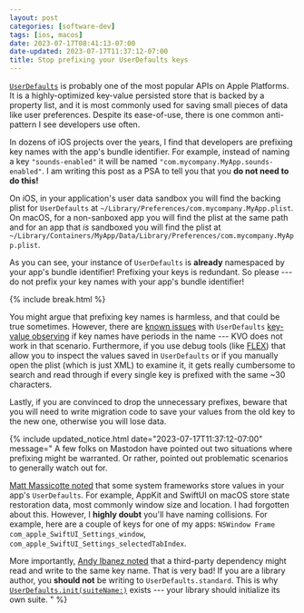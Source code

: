 ```yaml
---
layout: post
categories: [software-dev]
tags: [ios, macos]
date: 2023-07-17T08:41:13-07:00
date-updated: 2023-07-17T11:37:12-07:00
title: Stop prefixing your UserDefaults keys
---
```


[`UserDefaults`](https://developer.apple.com/documentation/foundation/userdefaults) is probably one of the most popular APIs on Apple Platforms. It is a highly-optimized key-value persisted store that is backed by a property list, and it is most commonly used for saving small pieces of data like user preferences. Despite its ease-of-use, there is one common anti-pattern I see developers use often.

<!--excerpt-->

In dozens of iOS projects over the years, I find that developers are prefixing key names with the app's bundle identifier. For example, instead of naming a key `"sounds-enabled"` it will be named `"com.mycompany.MyApp.sounds-enabled"`. I am writing this post as a PSA to tell you that you **do not need to do this!**

On iOS, in your application's user data sandbox you will find the backing plist for `UserDefaults` at `~/Library/Preferences/com.mycompany.MyApp.plist`. On macOS, for a non-sanboxed app you will find the plist at the same path and for an app that _is_ sandboxed you will find the plist at `~/Library/Containers/MyApp/Data/Library/Preferences/com.mycompany.MyApp.plist`.

As you can see, your instance of `UserDefaults` is **already** namespaced by your app's bundle identifier! Prefixing your keys is redundant. So please --- do not prefix your key names with your app's bundle identifier!

{% include break.html %}

You might argue that prefixing key names is harmless, and that could be true sometimes. However, there are [known issues](https://github.com/jessesquires/Foil/pull/61#issuecomment-1253147705) with `UserDefaults` [key-value observing](https://developer.apple.com/documentation/foundation/userdefaults#2926902) if key names have periods in the name --- KVO does not work in that scenario. Furthermore, if you use debug tools (like [FLEX](https://github.com/FLEXTool/FLEX)) that allow you to inspect the values saved in `UserDefaults` or if you manually open the plist (which is just XML) to examine it, it gets really cumbersome to search and read through if every single key is prefixed with the same ~30 characters.

Lastly, if you are convinced to drop the unnecessary prefixes, beware that you will need to write migration code to save your values from the old key to the new one, otherwise you will lose data.

{% include updated_notice.html
date="2023-07-17T11:37:12-07:00"
message="
A few folks on Mastodon have pointed out two situations where prefixing might be warranted. Or rather, pointed out problematic scenarios to generally watch out for.

[Matt Massicotte noted](https://mastodon.social/@mattiem/110730470926606357) that some system frameworks store values in your app's `UserDefaults`. For example, AppKit and SwiftUI on macOS store state restoration data, most commonly window size and location. I had forgotten about this. However, I **highly doubt** you'll have naming collisions. For example, here are a couple of keys for one of my apps: `NSWindow Frame com_apple_SwiftUI_Settings_window`, `com_apple_SwiftUI_Settings_selectedTabIndex`.

More importantly, [Andy Ibanez noted](https://mastodon.social/@andy@iosdev.space/110730254596336650) that a third-party dependency might read and write to the same key name. That is very bad! If you are a library author, you **should not** be writing to `UserDefaults.standard`. This is why [`UserDefaults.init(suiteName:)`](https://developer.apple.com/documentation/foundation/userdefaults/1409957-init) exists --- your library should initialize its own suite.
" %}
